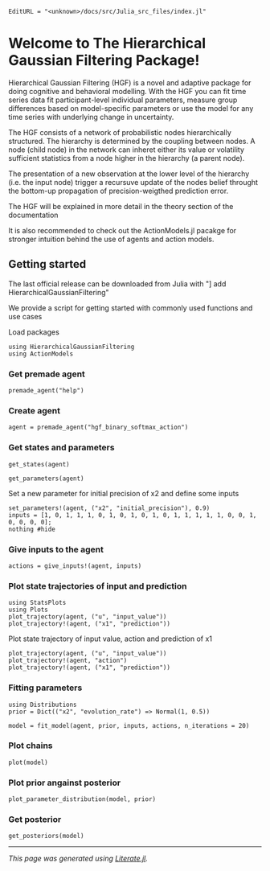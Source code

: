 ```@meta
EditURL = "<unknown>/docs/src/Julia_src_files/index.jl"
```

# Welcome to The Hierarchical Gaussian Filtering Package!

Hierarchical Gaussian Filtering (HGF) is a novel and adaptive package for doing cognitive and behavioral modelling. With the HGF you can fit time series data fit participant-level individual parameters, measure group differences based on model-specific parameters or use the model for any time series with underlying change in uncertainty.

The HGF consists of a network of probabilistic nodes hierarchically structured. The hierarchy is determined by the coupling between nodes. A node (child node) in the network can inheret either its value or volatility sufficient statistics from a node higher in the hierarchy (a parent node).

The presentation of a new observation at the lower level of the hierarchy (i.e. the input node) trigger a recursuve update of the nodes belief throught the bottom-up propagation of precision-weigthed prediction error.

The HGF will be explained in more detail in the theory section of the documentation

It is also recommended to check out the ActionModels.jl pacakge for stronger intuition behind the use of agents and action models.

## Getting started

The last official release can be downloaded from Julia with "] add HierarchicalGaussianFiltering"

We provide a script for getting started with commonly used functions and use cases

Load packages

````@example index
using HierarchicalGaussianFiltering
using ActionModels
````

### Get premade agent

````@example index
premade_agent("help")
````

### Create agent

````@example index
agent = premade_agent("hgf_binary_softmax_action")
````

### Get states and parameters

````@example index
get_states(agent)
````

````@example index
get_parameters(agent)
````

Set a new parameter for initial precision of x2 and define some inputs

````@example index
set_parameters!(agent, ("x2", "initial_precision"), 0.9)
inputs = [1, 0, 1, 1, 1, 0, 1, 0, 1, 0, 1, 0, 1, 1, 1, 1, 1, 0, 0, 1, 0, 0, 0, 0];
nothing #hide
````

### Give inputs to the agent

````@example index
actions = give_inputs!(agent, inputs)
````

### Plot state trajectories of input and prediction

````@example index
using StatsPlots
using Plots
plot_trajectory(agent, ("u", "input_value"))
plot_trajectory!(agent, ("x1", "prediction"))
````

Plot state trajectory of input value, action and prediction of x1

````@example index
plot_trajectory(agent, ("u", "input_value"))
plot_trajectory!(agent, "action")
plot_trajectory!(agent, ("x1", "prediction"))
````

### Fitting parameters

````@example index
using Distributions
prior = Dict(("x2", "evolution_rate") => Normal(1, 0.5))

model = fit_model(agent, prior, inputs, actions, n_iterations = 20)
````

### Plot chains

````@example index
plot(model)
````

### Plot prior angainst posterior

````@example index
plot_parameter_distribution(model, prior)
````

### Get posterior

````@example index
get_posteriors(model)
````

---

*This page was generated using [Literate.jl](https://github.com/fredrikekre/Literate.jl).*

